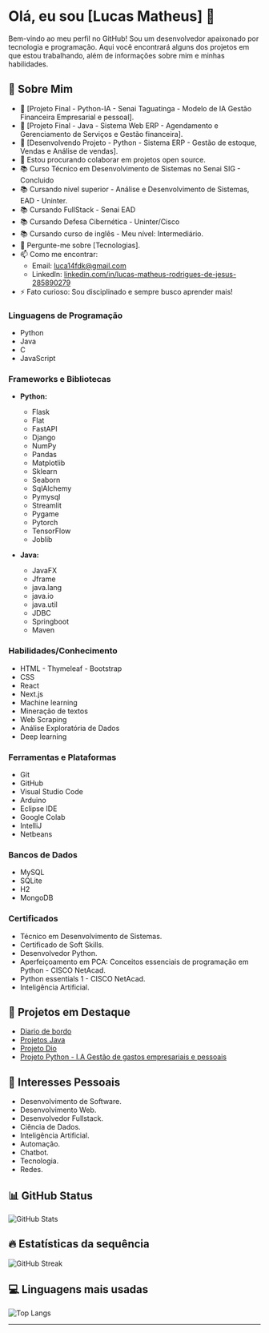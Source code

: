 # Olá, eu sou [Lucas Matheus] 👋

Bem-vindo ao meu perfil no GitHub! Sou um desenvolvedor apaixonado por tecnologia e programação. Aqui você encontrará alguns dos projetos em que estou trabalhando, além de informações sobre mim e minhas habilidades.

## 🚀 Sobre Mim
- 🔭 [Projeto Final - Python-IA - Senai Taguatinga - Modelo de IA Gestão Financeira Empresarial e pessoal].
- 🔭 [Projeto Final - Java - Sistema Web ERP - Agendamento e Gerenciamento de Serviços e Gestão financeira].
- 👯 [Desenvolvendo Projeto - Python - Sistema ERP - Gestão de estoque, Vendas e Análise de vendas].
- 👯 Estou procurando colaborar em projetos open source.
- 📚 Curso Técnico em Desenvolvimento de Sistemas no Senai SIG - Concluido
- 📚 Cursando nivel superior - Análise e Desenvolvimento de Sistemas, EAD - Uninter.
- 📚 Cursando FullStack - Senai EAD
- 📚 Cursando Defesa Cibernética - Uninter/Cisco
- 📚 Cursando curso de inglês - Meu nível: Intermediário.
- 💬 Pergunte-me sobre [Tecnologias].
- 📫 Como me encontrar: 
  - Email: [luca14fdk@gmail.com](lucas14fdk@gmail.com)
  - LinkedIn: [linkedin.com/in/lucas-matheus-rodrigues-de-jesus-285890279](https://linkedin.com/in/lucas-matheus-rodrigues-de-jesus-285890279)
- ⚡ Fato curioso: Sou disciplinado e sempre busco aprender mais!

### Linguagens de Programação
- Python
- Java
- C
- JavaScript

### Frameworks e Bibliotecas
- **Python:** 
  - Flask
  - Flat
  - FastAPI
  - Django
  - NumPy
  - Pandas
  - Matplotlib
  - Sklearn
  - Seaborn
  - SqlAlchemy
  - Pymysql
  - Streamlit
  - Pygame
  - Pytorch
  - TensorFlow
  - Joblib

- **Java:**
  - JavaFX
  - Jframe
  - java.lang
  - java.io
  - java.util
  - JDBC
  - Springboot
  - Maven

### Habilidades/Conhecimento
- HTML - Thymeleaf - Bootstrap
- CSS
- React
- Next.js
- Machine learning
- Mineração de textos
- Web Scraping 
- Análise Exploratória de Dados
- Deep learning

### Ferramentas e Plataformas
- Git
- GitHub
- Visual Studio Code
- Arduino
- Eclipse IDE
- Google Colab
- IntelliJ
- Netbeans

### Bancos de Dados
- MySQL
- SQLite
- H2
- MongoDB
  
### Certificados
- Técnico em Desenvolvimento de Sistemas.
- Certificado de Soft Skills.
- Desenvolvedor Python.
- Aperfeiçoamento em PCA: Conceitos essenciais de programação em Python - CISCO NetAcad.
- Python essentials 1 - CISCO NetAcad.
- Inteligência Artificial.

## 🌟 Projetos em Destaque
- [Diario de bordo](https://github.com/lucasm9140/alo_mundo_proj_final.git)  
- [Projetos Java](https://github.com/lucasm9140/JavaProjetoFinal.git)
- [Projeto Dio](https://github.com/lucasm9140/Projeto-dio.git)
- [Projeto Python - I.A Gestão de gastos empresariais e pessoais](https://github.com/lucasm9140/project_final)

## 🌱 Interesses Pessoais
- Desenvolvimento de Software.
- Desenvolvimento Web.
- Desenvolvedor Fullstack.
- Ciência de Dados.
- Inteligência Artificial.
- Automação.
- Chatbot.
- Tecnologia.
- Redes.

## 📊 GitHub Status  
![GitHub Stats](https://github-readme-stats.vercel.app/api?username=lucasm9140&show_icons=true&theme=tokyonight)  

## 🔥 Estatísticas da sequência  
![GitHub Streak](https://github-readme-streak-stats.herokuapp.com/?user=lucasm9140&theme=tokyonight)  

## 💻 Linguagens mais usadas  
![Top Langs](https://github-readme-stats.vercel.app/api/top-langs/?username=lucasm9140&layout=compact&theme=tokyonight)


---
